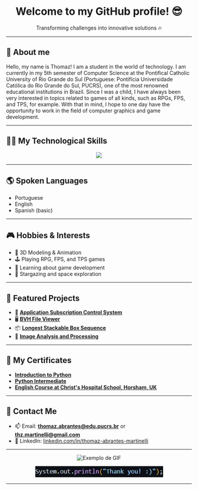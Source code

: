 <h1 align="center">Welcome to my GitHub profile! 😎</h1>

<p align="center"> Transforming challenges into innovative solutions 🔥</p>

---

## 👋 About me
Hello, my name is Thomaz! I am a student in the world of technology. I am currently in my 5th semester of Computer Science at the Pontifical Catholic University of Rio Grande do Sul (Portuguese: Pontifícia Universidade Católica do Rio Grande do Sul, PUCRS), one of the most renowned educational institutions in Brazil. Since I was a child, I have always been very interested in topics related to games of all kinds, such as RPGs, FPS, and TPS, for example. With that in mind, I hope to one day have the opportunity to work in the field of computer graphics and game development.

---

## 🧑‍💻 My Technological Skills

<p align="center">
  <img src="https://skillicons.dev/icons?i=vscode,java,python,c,spring,blender,unreal,mongodb,git,github,figma" />
</p>

---

## 🌎 Spoken Languages
- Portuguese
- English
- Spanish (basic)

---

## 🎮 Hobbies & Interests

- 🎨 3D Modeling & Animation  
- 🕹️ Playing RPG, FPS, and TPS games  
- 🚀 Learning about game development  
- 🔭 Stargazing and space exploration  

---

## 🚀 Featured Projects

- 📱 **[Application Subscription Control System](https://github.com/thomazabrantes/TRABALHO-FDS-REAL-OFICIAL/)** 
- 🖥️ **[BVH File Viewer](https://github.com/thomazabrantes/Visualizador-de-Arquivos-BVH)** 
- 📦 **[Longest Stackable Box Sequence](https://github.com/thomazabrantes/Graphs-boxes)**
- 🌆 **[Image Analysis and Processing](https://github.com/thomazabrantes/Processamento-de-Imagens)**

---

## 📜 My Certificates
- **[Introduction to Python](https://www.linkedin.com/posts/thomaz-abrantes-martinelli_eu-recebi-um-novo-certificado-activity-7175994341830606848-MnmI?utm_source=share&utm_medium=member_desktop&rcm=ACoAAEx8I5UBbQFtY9UyphRt1M9DnScTYp7lz4M)**
- **[Python Intermediate](https://www.linkedin.com/posts/thomaz-abrantes-martinelli_eu-recebi-um-novo-certificado-activity-7180370695166574592-jjAX?utm_source=share&utm_medium=member_desktop&rcm=ACoAAEx8I5UBbQFtY9UyphRt1M9DnScTYp7lz4M)**
- **[English Course at Christ's Hospital School, Horsham, UK](https://www.linkedin.com/posts/thomaz-abrantes-martinelli_encontrei-meu-certificado-que-ganhei-em-um-activity-7310043907084447744-DjYa?utm_source=share&utm_medium=member_desktop&rcm=ACoAAEx8I5UBbQFtY9UyphRt1M9DnScTYp7lz4M)**
  
---

## 📩 Contact Me

- 📫 Email: **thomaz.abrantes@edu.pucrs.br** or **thz.martinelli@gmail.com**
- 💼 LinkedIn: [linkedin.com/in/thomaz-abrantes-martinelli](https://www.linkedin.com/in/thomaz-abrantes-martinelli)  

---

<p align="center">
  <img src="https://media0.giphy.com/media/v1.Y2lkPTc5MGI3NjExdDQ0azRtYTQ3OWVza250ZWdnanlvMjFwc3M1b3I1dmtsdTF6MDJkcyZlcD12MV9pbnRlcm5hbF9naWZfYnlfaWQmY3Q9Zw/Ws6T5PN7wHv3cY8xy8/giphy.gif" alt="Exemplo de GIF">
</p>

<p align="center">
  <img src="soutty.png" alt="image print">
</p>

---

<p align="center">
</p>
